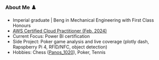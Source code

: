 ### About Me ♟️

- Imperial graduate | Beng in Mechanical Engineering with First Class Honours
- [AWS Certified Cloud Practitioner (Feb. 2024)](https://www.credly.com/badges/d1d64d8f-5c86-4d7b-99d0-829f4e09f37d)
- Current Focus: Power BI certification
- Side Project: Poker game analysis and live coverage (plotly dash, Rapspberry Pi 4, RFID/NFC, object detection)
- Hobbies: Chess ([Panos_1020](https://www.chess.com/member/panos_1020)), Poker, Tennis
